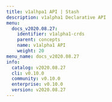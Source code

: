 ```yaml
---
title: v1alhpa1 API | Stash
description: v1alpha1 Declarative API
menu:
  docs_v2020.08.27:
    identifier: v1alpha1-crds
    parent: concepts
    name: v1alpha1 API
    weight: 20
menu_name: docs_v2020.08.27
info:
  catalog: v2020.08.27
  cli: v0.10.0
  community: v0.10.0
  enterprise: v0.10.0
  version: v2020.08.27
---
```


